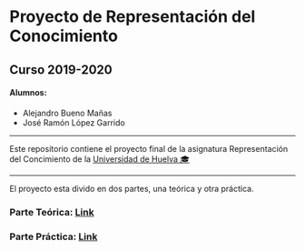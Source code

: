 # Proyecto de Representación del Conocimiento

## Curso 2019-2020

#### Alumnos:

- Alejandro Bueno Mañas 
- José Ramón López Garrido
___

Este repositorio contiene el proyecto final de la asignatura Representación del Concimiento de la [Universidad de Huelva :mortar_board:](http://www.uhu.es/)

___

El proyecto esta divido en dos partes, una teórica y otra práctica.

### Parte Teórica: [Link](https://github.com/Joseram0n/ProyectoRc2020/tree/master/Parte_Teorica)

### Parte Práctica: [Link](https://github.com/Joseram0n/ProyectoRc2020/tree/master/Parte_Practica)


